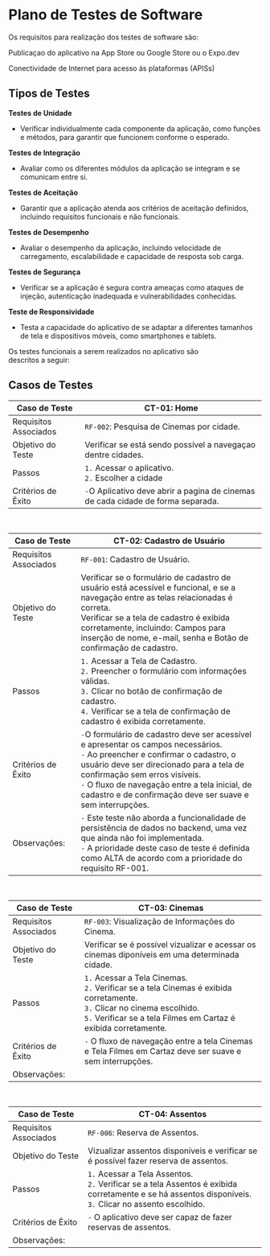 # Plano de Testes de Software

Os requisitos para realização dos testes de software são:

Publicaçao do aplicativo na App Store ou Google Store ou o Expo.dev


Conectividade de Internet para acesso às plataformas (APISs)

## Tipos de Testes

**Testes de Unidade**
-	Verificar individualmente cada componente da aplicação, como funções e métodos, para garantir que funcionem conforme o esperado.

**Testes de Integração**
- Avaliar como os diferentes módulos da aplicação se integram e se comunicam entre si.

**Testes de Aceitação**
- Garantir que a aplicação atenda aos critérios de aceitação definidos, incluindo requisitos funcionais e não funcionais.

**Testes de Desempenho**
- Avaliar o desempenho da aplicação, incluindo velocidade de carregamento, escalabilidade e capacidade de resposta sob carga.

**Testes de Segurança**
- Verificar se a aplicação é segura contra ameaças como ataques de injeção, autenticação inadequada e vulnerabilidades conhecidas.

**Teste de Responsividade**
-  Testa a capacidade do aplicativo de se adaptar a diferentes tamanhos de tela e dispositivos móveis, como smartphones e tablets.

Os testes funcionais a serem realizados no aplicativo são descritos a seguir:

## Casos de Testes

| Caso de Teste | CT-01: Home |
|---|---|
| Requisitos Associados |  `RF-002`: Pesquisa de Cinemas por cidade. <br> |
| Objetivo do Teste |Verificar se está sendo possível a navegaçao dentre cidades. |
| Passos | `1.` Acessar o aplicativo. <br>  `2.` Escolher a cidade |
| Critérios de Êxito | `-`O Aplicativo deve abrir a pagina de cinemas de cada cidade de forma separada.  |
<br>

| Caso de Teste | CT-02: Cadastro de Usuário|
|---|---|
| Requisitos Associados |  `RF-001`: Cadastro de Usuário. <br> |
| Objetivo do Teste |Verificar se o formulário de cadastro de usuário está acessível e funcional, e se a navegação entre as telas relacionadas é correta. <br>  Verificar se a tela de cadastro é exibida corretamente, incluindo: Campos para inserção de nome, e-mail, senha e Botão de confirmação de cadastro.|
| Passos | `1.` Acessar a Tela de Cadastro. <br>  `2.` Preencher o formulário com informações válidas. <br>  `3.` Clicar no botão de confirmação de cadastro. <br>  `4.` Verificar se a tela de confirmação de cadastro é exibida corretamente. |
| Critérios de Êxito | `-`O formulário de cadastro deve ser acessível e apresentar os campos necessários. <br> `-` Ao preencher e confirmar o cadastro, o usuário deve ser direcionado para a tela de confirmação sem erros visíveis. <br> `-` O fluxo de navegação entre a tela inicial, de cadastro e de confirmação deve ser suave e sem interrupções.   |
| Observações: |`-` Este teste não aborda a funcionalidade de persistência de dados no backend, uma vez que ainda não foi implementada. <br> `-` A prioridade deste caso de teste é definida como ALTA de acordo com a prioridade do requisito RF-001.|
<br>

| Caso de Teste | CT-03: Cinemas|
|---|---|
| Requisitos Associados |  `RF-003`: Visualização de Informações do Cinema. <br> |
| Objetivo do Teste |Verificar se é possível vizualizar e acessar os cinemas diponíveis em uma determinada cidade. |
| Passos | `1.` Acessar a Tela Cinemas. <br> `2.`  Verificar se a tela Cinemas é exibida corretamente. <br>  `3.` Clicar no cinema escolhido. <br>  `5.` Verificar se a tela Filmes em Cartaz é exibida corretamente. |
| Critérios de Êxito | `-` O fluxo de navegação entre a tela Cinemas e Tela Filmes em Cartaz deve ser suave e sem interrupções.   |
| Observações: | |
<br>

| Caso de Teste | CT-04: Assentos|
|---|---|
| Requisitos Associados |  `RF-006`: Reserva de Assentos. <br> |
| Objetivo do Teste |Vizualizar assentos disponíveis e verificar se é possível fazer reserva de assentos. |
| Passos | `1.` Acessar a Tela Assentos. <br> `2.`  Verificar se a tela Assentos é exibida corretamente e se há assentos disponíveis. <br>  `3.` Clicar no assento escolhido. |
| Critérios de Êxito | `-` O aplicativo deve ser capaz de fazer reservas de assentos.   |
| Observações: | |



